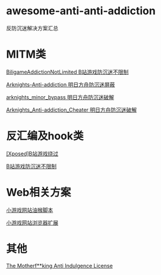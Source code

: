 # awesome-anti-anti-addiction
反防沉迷解决方案汇总

# MITM类

[BiligameAddictionNotLimited B站游戏防沉迷不限制](https://github.com/FuckAntiAddiction/BiligameAddictionNotLimited)

[Arknights-Anti-addiction 明日方舟防沉迷屏蔽](https://github.com/fhyuncai/Arknights-Anti-addiction)

[arknights_minor_bypass 明日方舟防沉迷破解](https://github.com/Hawaii-ol/arknights_minor_bypass)

[Arknights_Anti-addiction_Cheater 明日方舟防沉迷破解](https://github.com/xxzbg/Arknights_Anti-addiction_Cheater)

# 反汇编及hook类

[\[Xposed\]B站游戏绕过](https://github.com/FuckAntiAddiction/BiligameBypass)

[B站游戏防沉迷不限制](https://github.com/FuckAntiAddiction/BiligameAddictionNotLimited)

# Web相关方案

[小游戏网站油猴脚本](https://github.com/dsy4567/Fucking-Anti-Indulgence)

[小游戏网站浏览器扩展](https://github.com/dsy4567/Anti-addiction-terminator)

# 其他

[The Motherf\*\*king Anti Indulgence License](https://github.com/dsy4567/The-Motherfucking-Anti-Indulgence-License)
